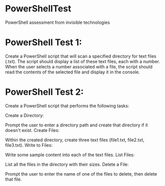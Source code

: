 # PowerShellTest
PowerShell assessment from invisible technologies

# PowerShell Test 1:
Create a PowerShell script that will scan a specified directory for text files (.txt). The script should display a list of these text files, each with a number. When the user selects a number associated with a file, the script should read the contents of the selected file and display it in the console.

# PowerShell Test 2:
Create a PowerShell script that performs the following tasks:



Create a Directory: 

Prompt the user to enter a directory path and create that directory if it doesn't exist.
Create Files: 

Within the created directory, create three text files (file1.txt, file2.txt, file3.txt).
Write to Files: 

Write some sample content into each of the text files.
List Files: 

List all the files in the directory with their sizes.
Delete a File: 

Prompt the user to enter the name of one of the files to delete, then delete that file.
